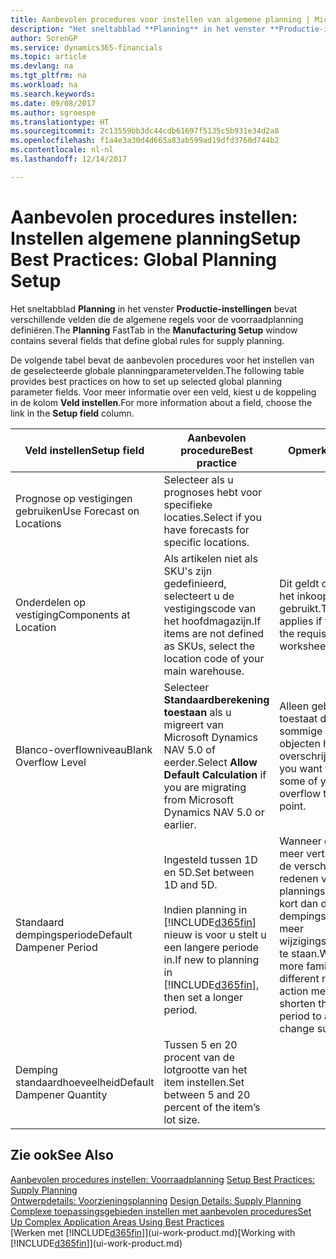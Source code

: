 ```yaml
---
title: Aanbevolen procedures voor instellen van algemene planning | Microsoft Docs
description: "Het sneltabblad **Planning** in het venster **Productie-instellingen** bevat verschillende velden die de algemene regels voor de voorraadplanning definiëren."
author: SorenGP
ms.service: dynamics365-financials
ms.topic: article
ms.devlang: na
ms.tgt_pltfrm: na
ms.workload: na
ms.search.keywords: 
ms.date: 09/08/2017
ms.author: sgroespe
ms.translationtype: HT
ms.sourcegitcommit: 2c13559bb3dc44cdb61697f5135c5b931e34d2a8
ms.openlocfilehash: f1a4e3a30d4d665a83ab599ad19dfd3760d744b2
ms.contentlocale: nl-nl
ms.lasthandoff: 12/14/2017

---
```

# <a name="setup-best-practices-global-planning-setup"></a><span data-ttu-id="a34c2-103">Aanbevolen procedures instellen: Instellen algemene planning</span><span class="sxs-lookup"><span data-stu-id="a34c2-103">Setup Best Practices: Global Planning Setup</span></span>
<span data-ttu-id="a34c2-104">Het sneltabblad **Planning** in het venster **Productie-instellingen** bevat verschillende velden die de algemene regels voor de voorraadplanning definiëren.</span><span class="sxs-lookup"><span data-stu-id="a34c2-104">The **Planning** FastTab in the **Manufacturing Setup** window contains several fields that define global rules for supply planning.</span></span>  

 <span data-ttu-id="a34c2-105">De volgende tabel bevat de aanbevolen procedures voor het instellen van de geselecteerde globale planningparametervelden.</span><span class="sxs-lookup"><span data-stu-id="a34c2-105">The following table provides best practices on how to set up selected global planning parameter fields.</span></span> <span data-ttu-id="a34c2-106">Voor meer informatie over een veld, kiest u de koppeling in de kolom **Veld instellen**.</span><span class="sxs-lookup"><span data-stu-id="a34c2-106">For more information about a field, choose the link in the **Setup field** column.</span></span>  

|<span data-ttu-id="a34c2-107">Veld instellen</span><span class="sxs-lookup"><span data-stu-id="a34c2-107">Setup field</span></span>|<span data-ttu-id="a34c2-108">Aanbevolen procedure</span><span class="sxs-lookup"><span data-stu-id="a34c2-108">Best practice</span></span>|<span data-ttu-id="a34c2-109">Opmerking</span><span class="sxs-lookup"><span data-stu-id="a34c2-109">Comment</span></span>|  
|-----------------|-------------------|-------------|  
|<span data-ttu-id="a34c2-110">Prognose op vestigingen gebruiken</span><span class="sxs-lookup"><span data-stu-id="a34c2-110">Use Forecast on Locations</span></span>|<span data-ttu-id="a34c2-111">Selecteer als u prognoses hebt voor specifieke locaties.</span><span class="sxs-lookup"><span data-stu-id="a34c2-111">Select if you have forecasts for specific locations.</span></span>||  
|<span data-ttu-id="a34c2-112">Onderdelen op vestiging</span><span class="sxs-lookup"><span data-stu-id="a34c2-112">Components at Location</span></span>|<span data-ttu-id="a34c2-113">Als artikelen niet als SKU's zijn gedefinieerd, selecteert u de vestigingscode van het hoofdmagazijn.</span><span class="sxs-lookup"><span data-stu-id="a34c2-113">If items are not defined as SKUs, select the location code of your main warehouse.</span></span>|<span data-ttu-id="a34c2-114">Dit geldt ook als u alleen het inkoopvoorstel gebruikt.</span><span class="sxs-lookup"><span data-stu-id="a34c2-114">This also applies if you only use the requisition worksheet.</span></span>|  
|<span data-ttu-id="a34c2-115">Blanco-overflowniveau</span><span class="sxs-lookup"><span data-stu-id="a34c2-115">Blank Overflow Level</span></span>|<span data-ttu-id="a34c2-116">Selecteer **Standaardberekening toestaan** als u migreert van Microsoft Dynamics NAV 5.0 of eerder.</span><span class="sxs-lookup"><span data-stu-id="a34c2-116">Select **Allow Default Calculation** if you are migrating from Microsoft Dynamics NAV 5.0 or earlier.</span></span>|<span data-ttu-id="a34c2-117">Alleen gebruiken als u toestaat dat alle of sommige van uw objecten het bestelpunt overschrijden.</span><span class="sxs-lookup"><span data-stu-id="a34c2-117">Use only if you want to allow all or some of your items to overflow the reorder point.</span></span>|  
|<span data-ttu-id="a34c2-118">Standaard dempingsperiode</span><span class="sxs-lookup"><span data-stu-id="a34c2-118">Default Dampener Period</span></span>|<span data-ttu-id="a34c2-119">Ingesteld tussen 1D en 5D.</span><span class="sxs-lookup"><span data-stu-id="a34c2-119">Set between 1D and 5D.</span></span><br /><br /> <span data-ttu-id="a34c2-120">Indien planning in [!INCLUDE[d365fin](includes/d365fin_md.md)] nieuw is voor u stelt u een langere periode in.</span><span class="sxs-lookup"><span data-stu-id="a34c2-120">If new to planning in [!INCLUDE[d365fin](includes/d365fin_md.md)], then set a longer period.</span></span>|<span data-ttu-id="a34c2-121">Wanneer gebruikers meer vertrouwd zijn met de verschillende redenen voor planningsboodschappen, kort dan de dempingsperiode in om meer wijzigingssuggesties toe te staan.</span><span class="sxs-lookup"><span data-stu-id="a34c2-121">When users are more familiar with the different reasons for action messages, then shorten the dampener period to allow more change suggestions.</span></span>|  
|<span data-ttu-id="a34c2-122">Demping standaardhoeveelheid</span><span class="sxs-lookup"><span data-stu-id="a34c2-122">Default Dampener Quantity</span></span>|<span data-ttu-id="a34c2-123">Tussen 5 en 20 procent van de lotgrootte van het item instellen.</span><span class="sxs-lookup"><span data-stu-id="a34c2-123">Set between 5 and 20 percent of the item’s lot size.</span></span>||  

## <a name="see-also"></a><span data-ttu-id="a34c2-124">Zie ook</span><span class="sxs-lookup"><span data-stu-id="a34c2-124">See Also</span></span>  
 <span data-ttu-id="a34c2-125">[Aanbevolen procedures instellen: Voorraadplanning](setup-best-practices-supply-planning.md) </span><span class="sxs-lookup"><span data-stu-id="a34c2-125">[Setup Best Practices: Supply Planning](setup-best-practices-supply-planning.md) </span></span>  
 <span data-ttu-id="a34c2-126">[Ontwerpdetails: Voorzieningsplanning](design-details-supply-planning.md) </span><span class="sxs-lookup"><span data-stu-id="a34c2-126">[Design Details: Supply Planning](design-details-supply-planning.md) </span></span>  
 [<span data-ttu-id="a34c2-127">Complexe toepassingsgebieden instellen met aanbevolen procedures</span><span class="sxs-lookup"><span data-stu-id="a34c2-127">Set Up Complex Application Areas Using Best Practices</span></span>](set-up-complex-application-areas-using-best-practices.md)  
 <span data-ttu-id="a34c2-128">[Werken met [!INCLUDE[d365fin](includes/d365fin_md.md)]](ui-work-product.md)</span><span class="sxs-lookup"><span data-stu-id="a34c2-128">[Working with [!INCLUDE[d365fin](includes/d365fin_md.md)]](ui-work-product.md)</span></span>

